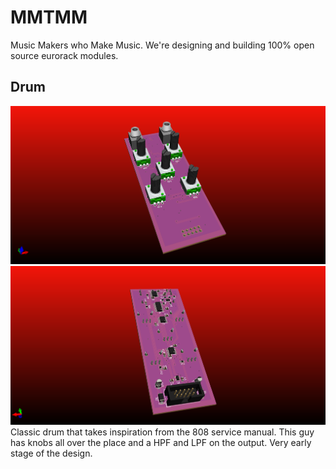 # MMTMM 
Music Makers who Make Music. We're designing and building 100% open source eurorack modules.

## Drum
![alt text](DrumModule/Drum/plot/3D_Front.png )
![alt text](DrumModule/Drum/plot/3D_Back.png)
Classic drum that takes inspiration from the 808 service manual. This guy has knobs all over the place and a HPF and LPF on the output. Very early stage of the design.
